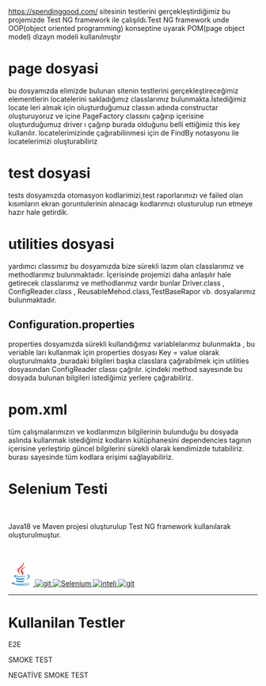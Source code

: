 https://spendinggood.com/
sitesinin testlerini gerçekleştirdiğimiz bu projemizde Test NG framework ile çalışıldı.Test NG framework unde OOP(object oriented programming) konseptine uyarak POM(page object model) dizayn modeli kullanılmıştır

# page dosyasi

bu dosyamızda elimizde bulunan sitenin testlerini gerçekleştireceğimiz elementlerin locatelerini sakladığımız classlarımız bulunmakta.İstediğimiz locate leri almak için oluşturduğumuz classın adında constructar oluşturuyoruz ve içine PageFactory classını çağırıp içerisine oluşturduğumuz driver ı çağırıp burada olduğunu belli ettiğimiz this key kullanılır. locatelerimizinde çağırabilinmesi için de FindBy notasyonu ile locatelerimizi oluşturabiliriz


# test dosyasi

tests dosyamızda otomasyon kodlarimizi,test raporlarımızı ve failed olan kısımların ekran goruntulerinin alınacagı kodlarımızı  olusturulup run etmeye hazır hale getirdik.




# utilities dosyasi

yardımcı classımız bu dosyamızda bize sürekli lazım olan classlarımız ve methodlarımız bulunmaktadır. İçerisinde projemizi daha anlaşılır hale getirecek classlarımız ve methodlarımız vardır bunlar Driver.class , ConfigReader.class , ReusableMehod.class,TestBaseRapor vb. dosyalarımız bulunmaktadır.
## Configuration.properties

properties dosyamızda sürekli kullandığımız variablelarımız bulunmakta , bu veriable ları kullanmak için properties dosyası Key = value olarak oluşturulmakta ,buradaki bilgileri başka classlara çağırabilmek için utilities dosyasından ConfigReader classı çağrılır. içindeki method sayesınde bu dosyada bulunan bilgileri istediğimiz yerlere çağırabiliriz.

# pom.xml

tüm çalışmalarımızın ve kodlarımızın bilgilerinin bulunduğu bu dosyada aslında kullanmak istediğimiz kodların kütüphanesini dependencies tagının içerisine yerleştirip güncel bilgilerini sürekli olarak kendimizde tutabiliriz. burası sayesinde tüm kodlara erişimi sağlayabiliriz.


# Selenium Testi

<br/>

Java18 ve Maven projesi oluşturulup Test NG framework kullanılarak oluşturulmuştur.

<br/>

<a href="https://www.java.com" target="_blank" rel="noreferrer"> <img src="https://raw.githubusercontent.com/devicons/devicon/master/icons/java/java-original.svg" alt="java" width="50" height="50"/> </a>
<a href="https://git-scm.com/" target="_blank" rel="noreferrer"> <img src="https://www.vectorlogo.zone/logos/git-scm/git-scm-icon.svg" alt="git" width="40" height="40"/> </a>
<a href="https://www.selenium.com" target="_blank" rel="noreferrer"> <img src="https://camo.githubusercontent.com/4b95df4d6ca7a01afc25d27159804dc5a7d0df41d8131aaf50c9f84847dfda21/68747470733a2f2f73656c656e69756d2e6465762f696d616765732f73656c656e69756d5f6c6f676f5f7371756172655f677265656e2e706e67" alt="Selenium" width="50" height="50"/> </a>
<a href="https://www.intelj.com" target="_blank" rel="noreferrer"> <img src="https://encrypted-tbn0.gstatic.com/images?q=tbn:ANd9GcQak-N8W03mK25slV1lwM80i0y1obRPPJOaLA&usqp=CAU" alt="intelj" width="80" height="40"/> </a>
<a href="https://www.maven.com" target="_blank" rel="noreferrer"> <img src="https://koraypeker.com/wp-content/uploads/2018/06/1_xsrKVt69q3JsZzLD-ldekQ.jpeg" alt="git" width="100" height="40"/> </a>

<hr/>

# Kullanilan Testler

E2E

SMOKE TEST

NEGATİVE SMOKE TEST

